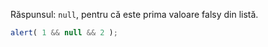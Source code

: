 Răspunsul: `null`, pentru că este prima valoare falsy din listă.

```js run
alert( 1 && null && 2 );
```


